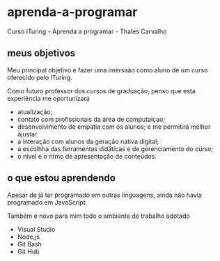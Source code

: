 # aprenda-a-programar
Curso ITuring - Aprenda a programar - Thales Carvalho

## meus objetivos

Meu principal objetivo é fazer uma imersaão como aluno de um curso oferecido pelo ITuring.

Como futuro professor dos cursos de graduação, penso que esta experiência me oportunizará
- atualização;
- contato com profissionais da área de computalçao;
- desenvolvimento de empatia com os alunos;
e me permitirá melhor ãjustar
- a interação com alunos da geração nativa digital;
- a escolhha das ferramentas didáticas e de gerenciamento do curso;
- o nível e o ritmo de apresentação de conteúdos.

## o que estou aprendendo

Apesar de já ter programado em outras linguagens, ainda não havia programado em JavaScript. 

Também é novo para mim todo o ambiente de trabalho adotado 
- Visual Studio
- Node,js
- Git Bash
- Git Hub 
